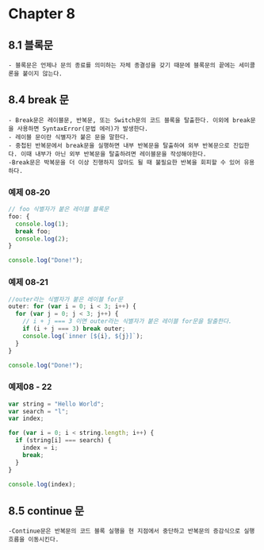 # Chapter 8

## 8.1 블록문

    - 블록문은 언제나 문의 종료를 의미하는 자체 종결성을 갖기 때문에 블록문의 끝에는 세미콜론을 붙이지 않는다.

## 8.4 break 문

    - Break문은 레이블문, 반복문, 또는 Switch문의 코드 블록을 탈출한다. 이외에 break문을 사용하면 SyntaxError(문법 에러)가 발생한다.
    - 레이블 문이란 식별자가 붙은 문을 말한다.
    - 중첩된 반복문에서 break문을 실행하면 내부 반복문을 탈출하여 외부 반복문으로 진입한다. 이때 내부가 아닌 외부 반복문을 탈출하려면 레이블문을 작성해야한다.
    -Break문은 박복문을 더 이상 진행하지 않아도 될 때 불필요한 반복을 회피할 수 있어 유용하다.

### 예제 08-20

```javascript
// foo 식별자가 붙은 레이블 블록문
foo: {
  console.log(1);
  break foo;
  console.log(2);
}

console.log("Done!");
```

### 예제 08-21

```javascript
//outer라는 식별자가 붙은 레이블 for문
outer: for (var i = 0; i < 3; i++) {
  for (var j = 0; j < 3; j++) {
    // i + j === 3 이면 outer라는 식별자가 붙은 레이블 for문을 탈출한다.
    if (i + j === 3) break outer;
    console.log(`inner [${i}, ${j}]`);
  }
}

console.log("Done!");
```

### 예제08 - 22

```javascript
var string = "Hello World";
var search = "l";
var index;

for (var i = 0; i < string.length; i++) {
  if (string[i] === search) {
    index = i;
    break;
  }
}

console.log(index);
```

## 8.5 continue 문

    -Continue문은 반복문의 코드 블록 실행을 현 지점에서 중단하고 반복문의 증감식으로 실행 흐름을 이동시킨다.

